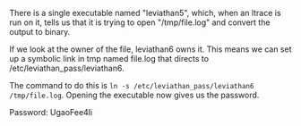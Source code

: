There is a single executable named "leviathan5", which, when an ltrace is run on it, tells us that it is trying to open "/tmp/file.log" and convert the output to binary.

If we look at the owner of the file, leviathan6 owns it. This means we can set up a symbolic link in tmp named file.log that directs to /etc/leviathan_pass/leviathan6.

The command to do this is `ln -s /etc/leviathan_pass/leviathan6 /tmp/file.log`. Opening the executable now gives us the password.

Password: UgaoFee4li
